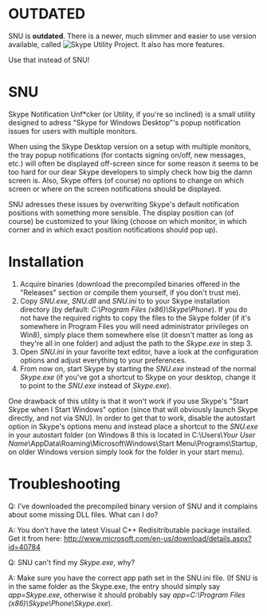 OUTDATED
========
SNU is **outdated**. There is a newer, much slimmer and easier to use version available, called ![Skype Utility Project](https://github.com/dlehn/Skype-Utility-Project). It also has more features.

Use that instead of SNU!

SNU
===
Skype Notification Unf*cker (or Utility, if you're so inclined) is a small utility designed to adress "Skype for Windows Desktop"'s popup notification issues for users with multiple monitors.

When using the Skype Desktop version on a setup with multiple monitors, the tray popup notifications (for contacts signing on/off, new messages, etc.) will often be displayed off-screen since for some reason it seems to be too hard for our dear Skype developers to simply check how big the damn screen is.
Also, Skype offers (of course) no options to change on which screen or where on the screen notifications should be displayed.

SNU adresses these issues by overwriting Skype's default notification positions with something more sensible. The display position can (of course) be customized to your liking (choose on which monitor, in which corner and in which exact position notifications should pop up).

Installation
============
1. Acquire binaries (download the precompiled binaries offered in the "Releases" section or compile them yourself, if you don't trust me).
2. Copy *SNU.exe*, *SNU.dll* and *SNU.ini* to to your Skype installation directory (by default: *C:\Program Files (x86)\Skype\Phone*).
If you do not have the required rights to copy the files to the Skype folder (if it's somewhere in Program Files you will need administrator privileges on Win8), simply place them somewhere else (it doesn't matter as long as they're all in one folder) and adjust the path to the *Skype.exe* in step 3.
3. Open *SNU.ini* in your favorite text editor, have a look at the configuration options and adjust everything to your preferences.
4. From now on, start Skype by starting the *SNU.exe* instead of the normal *Skype.exe* (if you've got a shortcut to Skype on your desktop, change it to point to the *SNU.exe* instead of *Skype.exe*).

One drawback of this utility is that it won't work if you use Skype's "Start Skype when I Start Windows" option (since that will obviously launch Skype directly, and not via SNU).
In order to get that to work, disable the autostart option in Skype's options menu and instead place a shortcut to the *SNU.exe* in your autostart folder (on Windows 8 this is located in C:\Users\\*Your User Name*\AppData\Roaming\Microsoft\Windows\Start Menu\Programs\Startup, on older Windows version simply look for the folder in your start menu).

Troubleshooting
===============
Q: I've downloaded the precompiled binary version of SNU and it complains about some missing DLL files. What can I do?

A: You don't have the latest Visual C++ Redisitributable package installed. Get it from here: http://www.microsoft.com/en-us/download/details.aspx?id=40784

Q: SNU can't find my *Skype.exe*, why?

A: Make sure you have the correct app path set in the SNU.ini file. (If SNU is in the same folder as the Skype.exe, the entry should simply say *app=Skype.exe*, otherwise it should probably say *app=C:\Program Files (x86)\Skype\Phone\Skype.exe*).
